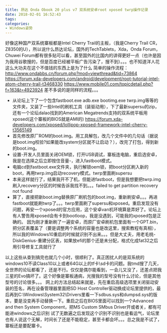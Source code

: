 ```yaml
---
title: 昂达 Onda Obook 20 plus v7 双系统安卓root xposed twrp操作记录
date: 2018-02-01 16:52:43
tags: 
categories: 
- Windows姿势
---
```


<!--more-->

好像这种国产双系统寨板都是Intel Cherry Trail的主板，（我是Cherry Trail CR，Z8350的U），所以说什么昂达论坛，国外的TechTablets，Xda，Onda Forum，Chuwei Forum都有很多贴可以看，甚至国外的比国内的讲得更好一点（也许是因为我用谷歌搜的，但是百度已经被平板广告污染了，搜不到）。。。也不知道洋人花这么大功夫在这个不值钱的东西上是为了什么
简单的操作流程：
http://www.ondabbs.cn/forum.php?mod=viewthread&tid=73864
https://forum.xda-developers.com/android/development/root-tutorial-intel-atom-cherry-trail-t3468330
https://www.mobile01.com/topicdetail.php?f=163&t=4923924
差不多说的是同样的流程。。。

 - 从论坛上下了一个包含fastboot.exe adb.exe bootimg.exe twrp.img等等的文件夹，又装了一些Intel的刷机工具（装驱动用），下了最新supersu的zip，还有一个论坛dalao找到的American Megatrends支持的双系统平板用xposed(这个寨板的BIOS就是AMI的)
https://forum.xda-developers.com/xposed/lollipop-xposed-framework-intel-cherry-t3565149
 - 首先修改原厂ROM的boot.img。用工具解包，改几个文件中的几句话（据说是boot.img校验?如果能改system分区就不让启动？），改完了打包，得到新的boot.img。
 - 设置-开发人员里面关闭OEM锁，打开USB调试，寨板连电脑，重启选安卓，我是在选择之后立即按住音量-，进入fastboot模式。
 - 电脑cd到fastboot.exe文件夹，执行解锁oem锁，把boot分区刷入新的boot，再用twrp.img启动recovery模式。twrp里面刷supersu
 - 本来这样就行了，结果我开不了机，但能进fastboot，但是我想要把twrp.img刷入recovery分区的时候告诉我找不到。。。failed to get partition recovery not found
 - 算了，直接把新boot.img替换原厂刷机包的boot.img，重新刷安卓。。。再进fastboot就能刷twrp了。。。twrp里面刷了supersu和xposed。重启发现没有问题，再安一个xposed的官方应用，这个安卓van机环境算是弄好了。论坛上有人警告用xposed会有卡到bootloop，我是没遇到，可能我的xposed包是正确的。
因为刚才重新刷了一遍安卓，而原厂安卓刷机包里面有一个GPT.bin，把分区表覆盖了（要是调整两个系统的容量也是改这里，搜索教程有真相），所以我的Windows10重启的时候就识别不出来。。。但是大丈夫，用老毛桃-DiskGenius-重建分区表，如果放efi的那个还是未分配，格式化成fat32之后用引导修复工具就行了

以上这些从查到搞完也就几个小时，很顺利了。真正困扰人的是双系统的windows10不读Class10以上或者64G以上的tf卡\sd卡的问题。我tmd搜了几天，全世界的论坛都看了，还是不行。仅仅是偶尔能看到，一会儿又没了，还差点把我三星的Evo搞坏了。这个好像是寨板通病，光搜我的型号没有什么讨论，但是其他型号的讨论很多。。。
网上的方法总结起来就是，先在重启高级选项里关闭驱动安装的签名，再在设备管理器里面把SD Host Controller驱动换成论坛里提供的，最后再到C:\Windows\System32\Drivers里看一下sdbus.sys和dumpsd.sys的版本，要是没变再手动替换一下。重启之后在BIOS里面可以找到一个Advanced and then System Component，把MS Custom SMbus Driver开或者关，都有可能进windows之后识别
试了无数遍之后发现这个识别不识别也是看运气，论坛里也有人说这个无解，时间长了还是不能稳定，甚至卡都会坏。。。总之我是不试了，寨板还是要配寨卡。